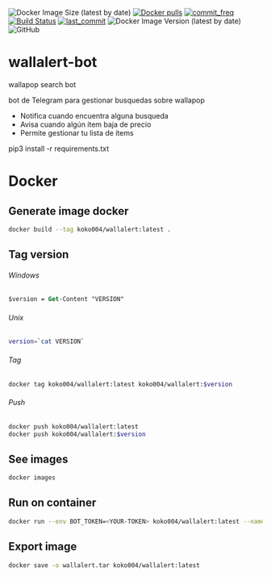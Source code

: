 ![Docker Image Size (latest by date)](https://img.shields.io/docker/image-size/koko004/wallalert) [![Docker pulls](https://img.shields.io/docker/pulls/koko004/wallalert?style=flat-square)](https://hub.docker.com/r/koko004/wallalert)  [![commit_freq](https://img.shields.io/github/commit-activity/m/koko004/wallalert?style=flat-square)](https://github.com/koko004/wallalert/commits) [![Build Status](https://travis-ci.com/koko004/wallalert.svg)](https://travis-ci.com/koko004/wallalert)  [![last_commit](https://img.shields.io/github/last-commit/koko004/wallalert?style=flat-square)](https://github.com/koko004/wallalert/commits) ![Docker Image Version (latest by date)](https://img.shields.io/docker/v/koko004/wallalert) ![GitHub](https://img.shields.io/github/license/koko004/wallalert)


# wallalert-bot
wallapop search bot

bot de Telegram para gestionar busquedas sobre wallapop

- Notifica cuando encuentra alguna busqueda
- Avisa cuando algún ítem baja de precio
- Permite gestionar tu lista de ítems

pip3 install -r requirements.txt

# Docker

## Generate image docker

```bash
docker build --tag koko004/wallalert:latest .
```

## Tag version

###### Windows
```ps
$version = Get-Content "VERSION"
```
###### Unix
```bash
version=`cat VERSION`
```

###### Tag
```bash
docker tag koko004/wallalert:latest koko004/wallalert:$version
```
###### Push
```bash
docker push koko004/wallalert:latest 
docker push koko004/wallalert:$version
```
## See images

```bash
docker images
```

## Run on container

```bash
docker run --env BOT_TOKEN=<YOUR-TOKEN> koko004/wallalert:latest --name wallalert-bot
```

## Export image
```bash
docker save -o wallalert.tar koko004/wallalert:latest
```
